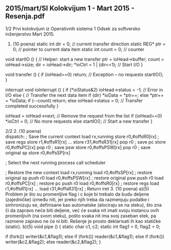 2015/mart/SI Kolokvijum 1 - Mart 2015 - Resenja.pdf
--------------------------------------------------------------------------------


1/2 
Prvi kolokvijum iz Operativnih sistema 1 
Odsek za softversko inženjerstvo 
Mart 2015. 
1. (10 poena) 
static int dir = 0;   // current transfer direction 
static REG* ptr = 0;  // pointer to current data item 
static int count = 0; // counter 
 
void startIO () { // Helper: start a new transfer 
  ptr = ioHead->buffer; 
  count = ioHead->size; 
  dir = ioHead->dir; 
  *ioCtrl = 1 | (dir<<1); // Start I/O 
} 
 
void transfer () { 
  if (ioHead==0) return; // Exception – no requests 
  startIO(); 
} 
 
interrupt void ioInterrupt () { 
  if (*ioStatus&2) 
    ioHead->status = -1;  // Error in I/O 
  else {  // Transfer the next data item 
    if (dir) 
      *ioData = *ptr++; 
    else 
      *ptr++ = *ioData; 
    if (--count) 
      return; 
    else 
      ioHead->status = 0;  // Transfer completed successfully 
  } 
 
  ioHead = ioHead->next; // Remove the request from the list 
  if (ioHead==0)  
    *ioCtrl = 0; // No more requests 
  else 
    startIO();  // Start a new transfer 
} 

2/2 
2. (10 poena)  
dispatch:   ; Save the current context 
load  rx,running 
store r0,#offsR0[rx] ; save regs 
store r1,#offsR1[rx] 
... 
store r31,#offsR31[rx] 
pop   r0 ; save pc 
store r0,#offsPC[rx] 
pop   r0 ; save psw 
store r0,#offsPSW[rx] 
pop   r0 ; save original sp 
store r0,#offsSP[rx] 
 
; Select the next running process 
call  scheduler 
 
; Restore the new context 
load  rx,running 
load  r0,#offsSP[rx] ; restore original sp 
push  r0 
load  r0,#offsPSW[rx] ; restore original psw 
push  r0 
load  r0,#offsPC[rx] ; restore pc 
push  r0 
load  r0,#offsR0[rx] ; restore regs 
load  r1,#offsR1[rx] 
... 
load  r31,#offsR31[rx] 
; Return 
iret 
3. (10 poena) 
a)(5) Problem je što su promenljive flag i c koje bi trebalo da budu deljene (zajedničke) 
između niti, jer preko njih treba da razmenjuju podatke i sinhronizuju se, definisane kao 
automatske (alociraju se na steku), što zna
či da zapravo neće biti deljene, već će svaka nit 
imati svoju instancu ovih promenljivih (na svom steku), pošto svaka nit ima svoj zaseban 
stek, pa razmene zapravo ne
će ni biti. Rešenje je prosto deklarisati ih kao statičke (static). 
b)(5) 
void pipe () { 
  static char c1, c2; 
  static int flag1 = 0, flag2 = 0; 
 
  if (fork()) 
    writer(&c1,&flag1); 
  else 
    if (fork()) 
      reader(&c1,&flag1); 
    else 
      if (fork()) 
        writer(&c2,&flag2); 
      else 
        reader(&c2,&flag2); 
} 